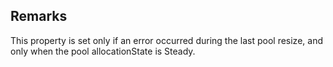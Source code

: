## Remarks  
 This property is set only if an error occurred during the last             pool resize, and only when the pool allocationState is Steady.